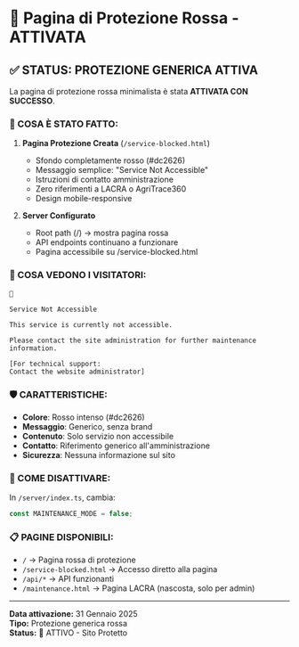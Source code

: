 # 🔴 Pagina di Protezione Rossa - ATTIVATA

## ✅ STATUS: PROTEZIONE GENERICA ATTIVA

La pagina di protezione rossa minimalista è stata **ATTIVATA CON SUCCESSO**.

### 🎯 COSA È STATO FATTO:

1. **Pagina Protezione Creata** (`/service-blocked.html`)
   - Sfondo completamente rosso (#dc2626)
   - Messaggio semplice: "Service Not Accessible"
   - Istruzioni di contatto amministrazione
   - Zero riferimenti a LACRA o AgriTrace360
   - Design mobile-responsive

2. **Server Configurato**
   - Root path (/) → mostra pagina rossa
   - API endpoints continuano a funzionare
   - Pagina accessibile su /service-blocked.html

### 🔴 COSA VEDONO I VISITATORI:

```
🚫

Service Not Accessible

This service is currently not accessible.

Please contact the site administration for further maintenance information.

[For technical support:
Contact the website administrator]
```

### 🛡️ CARATTERISTICHE:

- **Colore**: Rosso intenso (#dc2626)
- **Messaggio**: Generico, senza brand
- **Contenuto**: Solo servizio non accessibile
- **Contatto**: Riferimento generico all'amministrazione
- **Sicurezza**: Nessuna informazione sul sito

### 🔧 COME DISATTIVARE:

In `/server/index.ts`, cambia:
```javascript
const MAINTENANCE_MODE = false;
```

### 📋 PAGINE DISPONIBILI:

- `/` → Pagina rossa di protezione
- `/service-blocked.html` → Accesso diretto alla pagina
- `/api/*` → API funzionanti
- `/maintenance.html` → Pagina LACRA (nascosta, solo per admin)

---
**Data attivazione:** 31 Gennaio 2025  
**Tipo:** Protezione generica rossa  
**Status:** 🔴 ATTIVO - Sito Protetto